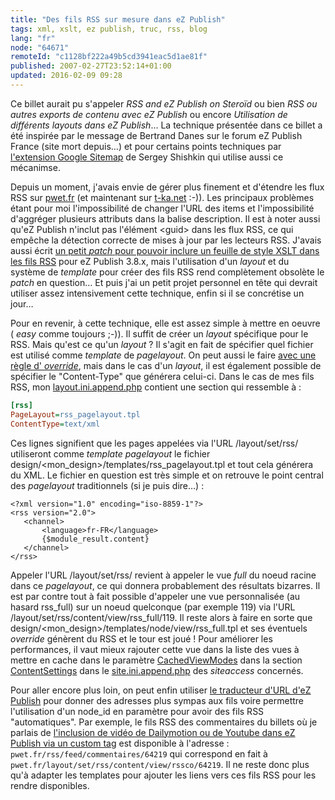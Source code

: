 ```yaml
---
title: "Des fils RSS sur mesure dans eZ Publish"
tags: xml, xslt, ez publish, truc, rss, blog
lang: "fr"
node: "64671"
remoteId: "c1128bf222a49b5cd3941eac5d1ae81f"
published: 2007-02-27T23:52:14+01:00
updated: 2016-02-09 09:28
---
```

 
Ce billet aurait pu s'appeler *RSS and eZ Publish on Steroïd* ou bien *RSS ou
autres exports de contenu avec eZ Publish* ou encore *Utilisation de différents
layouts dans eZ Publish*… La technique présentée dans ce billet a été
inspirée par le message de Bertrand Danes sur le forum eZ Publish
France (site mort depuis…)
et pour certains points techniques par [l'extension Google
Sitemap](http://ez.no/community/contribs/template_plugins/googlesitemaps_extension)
de Sergey Shishkin qui utilise aussi ce mécanimse.
 
Depuis un moment, j'avais envie de gérer plus finement et d'étendre les flux RSS
sur [pwet.fr](/) (et maintenant sur [t-ka.net](http://t-ka.net/blog) :-)). Les
principaux problèmes étant pour moi l'impossibilité de changer l'URL des items
et l'impossibilité d'aggréger plusieurs attributs dans la balise description. Il
est à noter aussi qu'eZ Publish n'inclut pas l'élément &lt;guid&gt; dans les
flux RSS, ce qui empêche la détection correcte de mises à jour par les lecteurs
RSS. J'avais aussi écrit [un petit *patch* pour pouvoir inclure un feuille de
style XSLT dans les fils RSS](http://issues.ez.no/9097) pour eZ Publish 3.8.x,
mais l'utilisation d'un *layout* et du système de *template* pour créer des fils
RSS rend complètement obsolète le *patch* en question… Et puis j'ai un petit
projet personnel en tête qui devrait utiliser assez intensivement cette
technique, enfin si il se concrétise un jour…

 
Pour en revenir, à cette technique, elle est assez simple à mettre en oeuvre (
*easy* comme toujours ;-)). Il suffit de créer un *layout* spécifique pour le
RSS. Mais qu'est ce qu'un *layout* ? Il s'agit en fait de spécifier quel fichier
est utilisé comme *template* de *pagelayout*. On peut aussi le faire [avec une
règle d'
*override*](http://ez.no/doc/ez_publish/technical_manual/3_8/reference/template_override_conditions),
mais dans le cas d'un *layout*, il est également possible de spécifier le
&quot;Content-Type&quot; que générera celui-ci. Dans le cas de mes fils RSS, mon
[layout.ini.append.php](http://ez.no/doc/ez_publish/technical_manual/3_8/reference/configuration_files/layout_ini)
contient une section qui ressemble à :

 ``` ini
[rss]
PageLayout=rss_pagelayout.tpl
ContentType=text/xml
```

 
Ces lignes signifient que les pages appelées via l'URL /layout/set/rss/ utiliseront comme *template pagelayout* le fichier design/&lt;mon_design&gt;/templates/rss_pagelayout.tpl et tout cela générera du XML. Le fichier en question est très simple et on retrouve le point central des *pagelayout* traditionnels (si je puis dire…) :

 ```
<?xml version="1.0" encoding="iso-8859-1"?>
<rss version="2.0">
    <channel>
        <language>fr-FR</language>
        {$module_result.content}
    </channel>
</rss>
```
 
Appeler l'URL /layout/set/rss/ revient à appeler le vue *full* du noeud racine
dans ce *pagelayout*, ce qui donnera probablement des résultats bizarres. Il est
par contre tout à fait possible d'appeler une vue personnalisée (au hasard
rss_full) sur un noeud quelconque (par exemple 119) via l'URL
/layout/set/rss/content/view/rss_full/119. Il reste alors à faire en sorte que
design/&lt;mon_design&gt;/templates/node/view/rss_full.tpl et ses éventuels
*override* génèrent du RSS et le tour est joué ! Pour améliorer les
performances, il vaut mieux rajouter cette vue dans la liste des vues à mettre
en cache dans le paramètre
[CachedViewModes](http://ez.no/doc/ez_publish/technical_manual/3_8/reference/configuration_files/site_ini/contentsettings/cachedviewmodes)
dans la section
[ContentSettings](http://ez.no/doc/ez_publish/technical_manual/3_8/reference/configuration_files/site_ini/contentsettings)
dans le
[site.ini.append.php](http://ez.no/doc/ez_publish/technical_manual/3_8/reference/configuration_files/site_ini)
des *siteaccess* concernés.

 
Pour aller encore plus loin, on peut enfin utiliser [le traducteur d'URL d'eZ
Publish](http://ez.no/doc/ez_publish/technical_manual/3_8/concepts_and_basics/url_translation#eztoc23773_2_2)
pour donner des adresses plus sympas aux fils voire permettre l'utilisation d'un
node_id en paramètre pour avoir des fils RSS &quot;automatiques&quot;. Par
exemple, le fils RSS des commentaires du billets où je parlais de [l'inclusion
de vidéo de Dailymotion ou de Youtube dans eZ Publish via un custom
tag](/post/inclure-une-video-de-dailymotion-youtube-ou-autre-dans-ez-publish)
est disponible à l'adresse :
`pwet.fr/rss/feed/commentaires/64219`
qui correspond en fait à `pwet.fr/layout/set/rss/content/view/rssco/64219`.
Il ne reste donc plus qu'à adapter les templates pour ajouter les liens vers ces
fils RSS pour les rendre disponibles.

